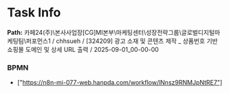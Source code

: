 # Task Info

**Path:** 카페24(주)\본사사업장\[CG]MI본부\마케팅센터\성장전략그룹\글로벌디지털마케팅팀\퍼포먼스1 / chhsueh / [324209] 광고 소재 및 콘텐츠 제작 _ 상품번호 기반 쇼핑몰 도메인 및 상세 URL 출력 / 2025-09-01_00-00-00

### BPMN
- ["https://n8n-mi-077-web.hanpda.com/workflow/lNnsz9RNMJpNtRE7"]


